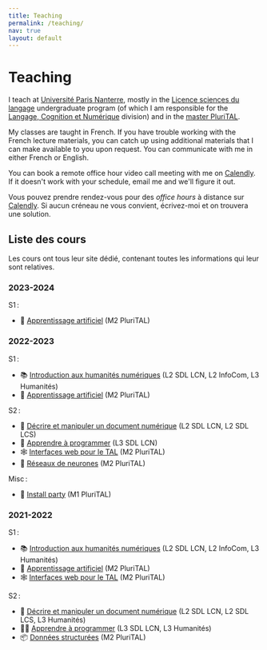 ```yaml
---
title: Teaching 
permalink: /teaching/
nav: true
layout: default
---
```


<!-- LTeX: language=en-GB -->

Teaching
========

I teach at [Université Paris Nanterre](https://parisnanterre.fr), mostly in the [Licence sciences du
langage](https://formations.parisnanterre.fr/fr/catalogue-des-formations/licence-lmd-03/sciences-du-langage-licence-JWQD2L5P.html)
undergraduate program (of which I am responsible for the [Langage, Cognition et
Numérique](https://formations.parisnanterre.fr/fr/catalogue-des-formations/licence-lmd-03/sciences-du-langage-licence-JWQD2L5P/sciences-du-langage-langage-cognition-et-numerique-JXBJWBS5.html)
division) and in the [master PluriTAL](https://plurital.org).

My classes are taught in French. If you have trouble working with the French lecture materials, you
can catch up using additional materials that I can make available to you upon request. You can
communicate with me in either French or English.

You can book a remote office hour video call meeting with me on
[Calendly](https://calendly.com/lgrobol/remote-office-hour). If it doesn't work with your schedule,
email me and we'll figure it out.

<!-- LTeX: language=fr -->

Vous pouvez prendre rendez-vous pour des *office hours* à distance sur
[Calendly](https://calendly.com/lgrobol/remote-office-hour). Si aucun créneau ne vous convient,
écrivez-moi et on trouvera une solution.

## Liste des cours

Les cours ont tous leur site dédié, contenant toutes les informations qui leur sont relatives.

### 2023-2024

S1 :

- 🤖 [Apprentissage artificiel](https://loicgrobol.github.io/apprentissage-artificiel/) (M2
  PluriTAL)

### 2022-2023

S1 :

- 📚 [Introduction aux humanités numériques](https://loicgrobol.github.io/intro-humnum)  (L2 SDL
  LCN, L2 InfoCom, L3 Humanités)
- 🤖 [Apprentissage artificiel](https://loicgrobol.github.io/apprentissage-artificiel/2022) (M2
  PluriTAL)

S2 :

- 📑 [Décrire et manipuler un document
  numérique](https://loicgrobol.github.io/document-numerique/2022) (L2 SDL LCN, L2 SDL LCS)
- 🐍 [Apprendre à programmer](https://loicgrobol.github.io/apprendre-programmer) (L3 SDL LCN)
- 🕸 [Interfaces web pour le TAL](https://loicgrobol.github.io/web-interfaces) (M2 PluriTAL)
- 🤖 [Réseaux de neurones](https://loicgrobol.github.io/neural-networks) (M2 PluriTAL)

Misc :

- 🐧 [Install party](https://loicgrobol.github.io/insTAL-party) (M1 PluriTAL)

### 2021-2022

S1 :

- 📚 [Introduction aux humanités numériques](https://loicgrobol.github.io/intro-humnum/2021) (L2 SDL
  LCN, L2 InfoCom, L3 Humanités)
- 🤖 [Apprentissage artificiel](https://loicgrobol.github.io/apprentissage-artificiel/2021) (M2
  PluriTAL)
- 🕸 [Interfaces web pour le TAL](https://loicgrobol.github.io/web-interfaces/2021) (M2 PluriTAL)

S2 :

- 📑 [Décrire et manipuler un document
  numérique](https://loicgrobol.github.io/document-numerique/2022) (L2 SDL LCN, L2 SDL LCS, L3
  Humanités)
- 🧙🏼 [Apprendre à programmer](https://loicgrobol.github.io/apprendre-programmer/2022) (L3 SDL LCN,
  L3 Humanités)
- 📦 [Données structurées](https://loicgrobol.github.io/structured-data/) (M2 PluriTAL)
